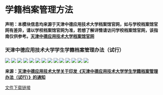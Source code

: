 # 学籍档案管理方法

**声明：本模块信息均来源于天津中德应用技术大学档案馆官网，如与学校档案馆官网有差异，请以学校档案馆官网为准，若想了解详情请访问学校档案馆官网，该指南仅供参考。[天津中德应用技术大学档案馆官网](https://zhda.tsguas.edu.cn/index.htm)**

### 天津中德应用技术大学学生学籍档案管理办法（试行）

![](../../../../public/guide/new/4-archives-management/jpg1.jpg)
![](../../../../public/guide/new/4-archives-management/jpg2.jpg)
![](../../../../public/guide/new/4-archives-management/jpg3.jpg)
![](../../../../public/guide/new/4-archives-management/jpg4.jpg)
![](../../../../public/guide/new/4-archives-management/jpg5.jpg)
![](../../../../public/guide/new/4-archives-management/jpg6.jpg)
![](../../../../public/guide/new/4-archives-management/jpg7.jpg)
![](../../../../public/guide/new/4-archives-management/jpg8.jpg)
![](../../../../public/guide/new/4-archives-management/jpg9.jpg)
![](../../../../public/guide/new/4-archives-management/jpg10.jpg)
![](../../../../public/guide/new/4-archives-management/jpg11.jpg)
![](../../../../public/guide/new/4-archives-management/jpg12.jpg)
![](../../../../public/guide/new/4-archives-management/jpg13.jpg)
![](../../../../public/guide/new/4-archives-management/jpg14.jpg)


**来源：[天津中德应用技术大学关于印发《天津中德应用技术大学学生学籍档案管理办法（试行）》的通知](https://zhda.tsguas.edu.cn/info/1045/1364.htm)**

[文件下载链接](https://zhda.tsguas.edu.cn/system/_content/download.jsp?urltype=news.DownloadAttachUrl&owner=1182472388&wbfileid=3921068)